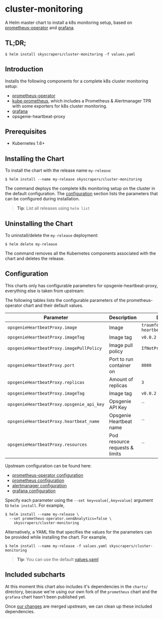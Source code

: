 # cluster-monitoring

A Helm master chart to install a k8s monitoring setup, based on [prometheus-operator](https://github.com/coreos/prometheus-operator) and [grafana](https://grafana.com/).

## TL;DR;

```console
$ helm install skyscrapers/cluster-monitoring -f values.yaml
```

## Introduction

Installs the following components for a complete k8s cluster monitoring setup:
-   [prometheus-operator](https://github.com/coreos/prometheus-operatortree/master/helm/prometheus-operator)
-   [kube-prometheus](https://github.com/coreos/prometheus-operator/tree/master/helm/kube-prometheus), which includes a Prometheus & Alertmanager TPR with some exporters for k8s cluster monitoring.
-   [grafana](https://github.com/coreos/prometheus-operator/tree/master/helm/grafana)
-   opsgenie-heartbeat-proxy

## Prerequisites
  - Kubernetes 1.6+

## Installing the Chart

To install the chart with the release name `my-release`:

```console
$ helm install --name my-release skyscrapers/cluster-monitoring
```

The command deploys the complete k8s monitoring setup on the cluster in the default configuration. The [configuration](#configuration) section lists the parameters that can be configured during installation.

> **Tip**: List all releases using `helm list`

## Uninstalling the Chart

To uninstall/delete the `my-release` deployment:

```console
$ helm delete my-release
```

The command removes all the Kubernetes components associated with the chart and deletes the release.

## Configuration

This charts only has configurable parameters for opsgenie-heartbeat-proxy, everything else is taken from upstream:

The following tables lists the configurable parameters of the prometheus-operator chart and their default values.

Parameter | Description | Default
--- | --- | ---
`opsgenieHeartbeatProxy.image` | Image | `traumfewo/opsgenie-heartbeat-proxy`
`opsgenieHeartbeatProxy.imageTag` | Image tag | `v0.0.2`
`opsgenieHeartbeatProxy.imagePullPolicy` | Image pull policy | `IfNotPresent`
`opsgenieHeartbeatProxy.port` | Port to run container on | `8080`
`opsgenieHeartbeatProxy.replicas` | Amount of replicas| `3`
`opsgenieHeartbeatProxy.imageTag` | Image tag | `v0.0.2`
`opsgenieHeartbeatProxy.opsgenie_api_key` | Opsgenie API Key | ``
`opsgenieHeartbeatProxy.heartbeat_name` | Opsgenie Heartbeat name | ``
`opsgenieHeartbeatProxy.resources` | Pod resource requests & limits | ``

Upstream configuration can be found here:
-   [prometheus-operator configuration](https://github.com/coreos/prometheus-operator/blob/master/helm/prometheus-operator/README.md#configuration)
-   [prometheus configuration](https://github.com/coreos/prometheus-operator/blob/master/helm/prometheus/README.md#configuration)
-   [alertmanager configuration](https://github.com/coreos/prometheus-operator/blob/master/helm/alertmanager/README.md#configuration)
-   [grafana configuration](https://github.com/coreos/prometheus-operator/blob/master/helm/grafana/README.md#configuration)

Specify each parameter using the `--set key=value[,key=value]` argument to `helm install`. For example,

```console
$ helm install --name my-release \
  --set prometheus-operator.sendAnalytics=false \
    skyscrapers/cluster-monitoring
```

Alternatively, a YAML file that specifies the values for the parameters can be provided while installing the chart. For example,

```console
$ helm install --name my-release -f values.yaml skyscrapers/cluster-monitoring
```

> **Tip**: You can use the default [values.yaml](values.yaml)

## Included subcharts

At this moment this chart also includes it's dependencies in the `charts/` directory, because we're using our own fork of the `prometheus` chart and the `grafana` chart hasn't been published yet.

Once [our changes](https://github.com/coreos/prometheus-operator/pull/515) are merged upstream, we can clean up these included dependencies.
